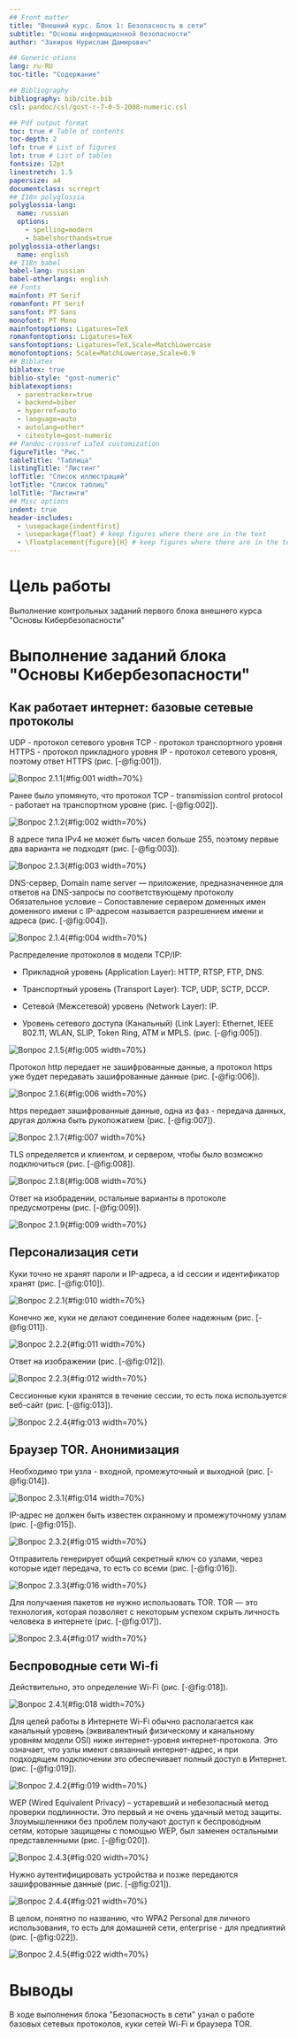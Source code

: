```yaml
---
## Front matter
title: "Внешний курс. Блок 1: Безопасность в сети"
subtitle: "Основы информационной безопасности"
author: "Закиров Нурислам Дамирович"

## Generic otions
lang: ru-RU
toc-title: "Содержание"

## Bibliography
bibliography: bib/cite.bib
csl: pandoc/csl/gost-r-7-0-5-2008-numeric.csl

## Pdf output format
toc: true # Table of contents
toc-depth: 2
lof: true # List of figures
lot: true # List of tables
fontsize: 12pt
linestretch: 1.5
papersize: a4
documentclass: scrreprt
## I18n polyglossia
polyglossia-lang:
  name: russian
  options:
	- spelling=modern
	- babelshorthands=true
polyglossia-otherlangs:
  name: english
## I18n babel
babel-lang: russian
babel-otherlangs: english
## Fonts
mainfont: PT Serif
romanfont: PT Serif
sansfont: PT Sans
monofont: PT Mono
mainfontoptions: Ligatures=TeX
romanfontoptions: Ligatures=TeX
sansfontoptions: Ligatures=TeX,Scale=MatchLowercase
monofontoptions: Scale=MatchLowercase,Scale=0.9
## Biblatex
biblatex: true
biblio-style: "gost-numeric"
biblatexoptions:
  - parentracker=true
  - backend=biber
  - hyperref=auto
  - language=auto
  - autolang=other*
  - citestyle=gost-numeric
## Pandoc-crossref LaTeX customization
figureTitle: "Рис."
tableTitle: "Таблица"
listingTitle: "Листинг"
lofTitle: "Список иллюстраций"
lotTitle: "Список таблиц"
lolTitle: "Листинги"
## Misc options
indent: true
header-includes:
  - \usepackage{indentfirst}
  - \usepackage{float} # keep figures where there are in the text
  - \floatplacement{figure}{H} # keep figures where there are in the text
---
```


# Цель работы

Выполнение контрольных заданий первого блока внешнего курса "Основы Кибербезопасности"

# Выполнение заданий блока "Основы Кибербезопасности"

## Как работает интернет: базовые сетевые протоколы

UDP - протокол сетевого уровня 
TCP - протокол транспортного уровня
HTTPS - протокол прикладного уровня
IP - протокол сетевого уровня,
поэтому ответ HTTPS (рис. [-@fig:001]).

![Вопрос 2.1.1](image/1.png){#fig:001 width=70%}

Ранее было упомянуто, что протокол TCP - transmission control protocol - работает на транспортном уровне (рис. [-@fig:002]).

![Вопрос 2.1.2](image/2.png){#fig:002 width=70%}

В адресе типа IPv4 не может быть чисел больше 255, поэтому первые два варианта не подходят (рис. [-@fig:003]).

![Вопрос 2.1.3](image/3.png){#fig:003 width=70%}

DNS-сервер, Domain name server — приложение, предназначенное для ответов на DNS-запросы по соответствующему протоколу Обязательное условие – Сопоставление сервером доменных имен доменного имени с IP-адресом называется разрешением имени и адреса (рис. [-@fig:004]).

![Вопрос 2.1.4](image/4.png){#fig:004 width=70%}

Распределение протоколов в модели TCP/IP:

- Прикладной уровень (Application Layer): HTTP, RTSP, FTP, DNS.

- Транспортный уровень (Transport Layer): TCP, UDP, SCTP, DCCP.

- Сетевой (Межсетевой) уровень (Network Layer): IP.

- Уровень сетевого доступа (Канальный) (Link Layer): Ethernet, IEEE 802.11, WLAN, SLIP, Token Ring, ATM и MPLS.
(рис. [-@fig:005]).

![Вопрос 2.1.5](image/5.png){#fig:005 width=70%}

Протокол http передает не зашифрованные данные, а протокол https уже будет передавать зашифрованные данные (рис. [-@fig:006]).

![Вопрос 2.1.6](image/6.png){#fig:006 width=70%}

https передает зашифрованные данные, одна из фаз - передача данных, другая должна быть рукопожатием (рис. [-@fig:007]).

![Вопрос 2.1.7](image/7.png){#fig:007 width=70%}

TLS определяется и клиентом, и сервером, чтобы было возможно подключиться (рис. [-@fig:008]).

![Вопрос 2.1.8](image/8.png){#fig:008 width=70%}

Ответ на изобрадении, остальные варианты в протоколе предусмотрены (рис. [-@fig:009]).

![Вопрос 2.1.9](image/9.png){#fig:009 width=70%}

## Персонализация сети

Куки точно не хранят пароли и IP-адреса, а id ceccии и идентификатор хранят (рис. [-@fig:010]).

![Вопрос 2.2.1](image/10.png){#fig:010 width=70%}

Конечно же, куки не делают соединение более надежным (рис. [-@fig:011]).

![Вопрос 2.2.2](image/11.png){#fig:011 width=70%}

Ответ на изображении (рис. [-@fig:012]).

![Вопрос 2.2.3](image/12.png){#fig:012 width=70%}

Сессионные куки хранятся в течение сессии, то есть пока используется веб-сайт (рис. [-@fig:013]).

![Вопрос 2.2.4](image/13.png){#fig:013 width=70%}

## Браузер TOR. Анонимизация

Необходимо три узла - входной, промежуточный и выходной (рис. [-@fig:014]).

![Вопрос 2.3.1](image/14.png){#fig:014 width=70%}

IP-адрес не должен быть известен охранному и промежуточному узлам (рис. [-@fig:015]).

![Вопрос 2.3.2](image/15.png){#fig:015 width=70%}

Отправитель генерирует общий секретный ключ со узлами, через которые идет передача, то есть со всеми (рис. [-@fig:016]).

![Вопрос 2.3.3](image/16.png){#fig:016 width=70%}

Для получаения пакетов не нужно использовать TOR. TOR — это технология, которая позволяет с некоторым успехом скрыть личность человека в интернете (рис. [-@fig:017]).

![Вопрос 2.3.4](image/17.png){#fig:017 width=70%}

## Беспроводные сети Wi-fi

Действительно, это определение Wi-Fi (рис. [-@fig:018]).

![Вопрос 2.4.1](image/18.png){#fig:018 width=70%}

Для целей работы в Интернете Wi-Fi обычно располагается как канальный уровень (эквивалентный физическому и канальному уровням модели OSI) ниже интернет-уровня интернет-протокола. Это означает, что узлы имеют связанный интернет-адрес, и при подходящем подключении это обеспечивает полный доступ в Интернет. (рис. [-@fig:019]).

![Вопрос 2.4.2](image/19.png){#fig:019 width=70%}

WEP (Wired Equivalent Privacy) – устаревший и небезопасный метод проверки подлинности. Это первый и не очень удачный метод защиты. Злоумышленники без проблем получают доступ к беспроводным сетям, которые защищены с помощью WEP, был заменен остальными представленными (рис. [-@fig:020]).

![Вопрос 2.4.3](image/20.png){#fig:020 width=70%}

Нужно аутентифицировать устройства и позже передаются зашифрованные данные (рис. [-@fig:021]).

![Вопрос 2.4.4](image/21.png){#fig:021 width=70%}

В целом, понятно по названию, что WPA2 Personal для личного использования, то есть для домашней сети, enterprise - для предпиятий (рис. [-@fig:022]).

![Вопрос 2.4.5](image/22.png){#fig:022 width=70%}

# Выводы

В ходе выполнения блока "Безопасность в сети" узнал о работе базовых сетевых протоколов, куки сетей Wi-Fi и браузера TOR.
